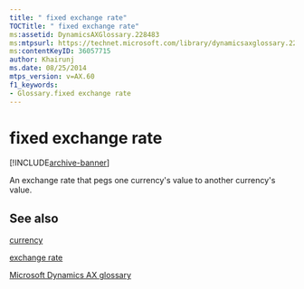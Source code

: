 ```yaml
---
title: " fixed exchange rate"
TOCTitle: " fixed exchange rate"
ms:assetid: DynamicsAXGlossary.228483
ms:mtpsurl: https://technet.microsoft.com/library/dynamicsaxglossary.228483(v=AX.60)
ms:contentKeyID: 36057715
author: Khairunj
ms.date: 08/25/2014
mtps_version: v=AX.60
f1_keywords:
- Glossary.fixed exchange rate
---
```


# fixed exchange rate


[!INCLUDE[archive-banner](includes/archive-banner.md)]

An exchange rate that pegs one currency's value to another currency's value.

## See also

[currency](currency.md)

[exchange rate](exchange-rate.md)

[Microsoft Dynamics AX glossary](glossary/microsoft-dynamics-ax-glossary.md)

  



